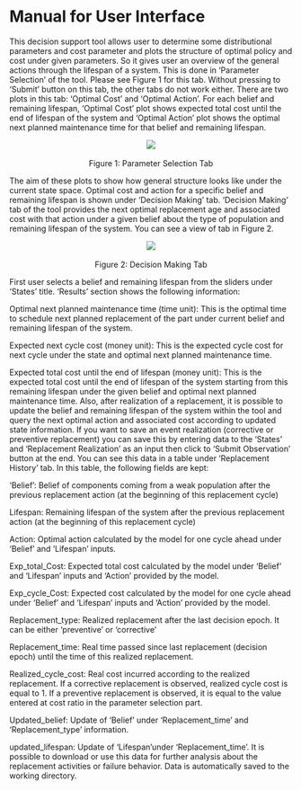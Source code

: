 # Manual for User Interface

This decision support tool allows user to determine some distributional parameters and cost parameter and plots the structure of optimal policy and cost under given parameters. So it gives user an overview of the general actions through the lifespan of a system. This is done in ‘Parameter Selection’ of the tool. Please see Figure 1 for this tab. Without pressing to ‘Submit’ button on this tab, the other tabs do not work either. There are two plots in this tab: ‘Optimal Cost’ and ‘Optimal Action’.
For each belief and remaining lifespan, ‘Optimal Cost’ plot shows expected total cost until the end of lifespan of the system and ‘Optimal Action’ plot shows the optimal next planned maintenance time for that belief and remaining lifespan. 
<p align="center">
<img src=https://user-images.githubusercontent.com/41290925/134365719-23f04a1d-5f6d-4584-af6e-542c9d9a892e.png>
<br><br>
Figure 1: Parameter Selection Tab
</p>

The aim of these plots to show how general structure looks like under the current state space. Optimal cost and action for a specific belief and remaining lifespan is shown under ‘Decision Making’ tab.
‘Decision Making’ tab of the tool provides the next optimal replacement age and associated cost with that action under a given belief about the type of population and remaining lifespan of the system. You can see a view of tab in Figure 2.

<p align="center">
<img src=https://user-images.githubusercontent.com/41290925/134365757-702128fd-0681-433b-90c0-01c6da1c4972.png>
<br><br>
Figure 2: Decision Making Tab
</p>
First user selects a belief and remaining lifespan from the sliders under ‘States’ title. ‘Results’ section shows the following information: 

Optimal next planned maintenance time (time unit): This is the optimal time to schedule next planned replacement of the part under current belief and remaining lifespan of the system.

Expected next cycle cost (money unit): This is the expected cycle cost for next cycle under the state and optimal next planned maintenance time. 

Expected total cost until the end of lifespan (money unit): This is the expected total cost until the end of lifespan of the system starting from this remaining lifespan under the given belief and optimal next planned maintenance time. 
Also, after realization of a replacement, it is possible to update the belief and remaining lifespan of the system within the tool and query the next optimal action and associated cost according to updated state information. 
If you want to save an event realization (corrective or preventive replacement) you can save this by entering data to the ‘States’ and ‘Replacement Realization’ as an input then click to ‘Submit Observation’ button at the end.
You can see this data in a table under ‘Replacement History’ tab. In this table, the following fields are kept:

‘Belief’: Belief of components coming from a weak population after the previous replacement action (at the beginning of this replacement cycle)

Lifespan: Remaining lifespan of the system after the previous replacement action (at the beginning of this replacement cycle)

Action: Optimal action calculated by the model for one cycle ahead under ‘Belief’ and ‘Lifespan’ inputs.

Exp_total_Cost: Expected total cost calculated by the model under ‘Belief’ and ‘Lifespan’ inputs and ‘Action’ provided by the model.

Exp_cycle_Cost: Expected cost calculated by the model for one cycle ahead under ‘Belief’ and ‘Lifespan’ inputs and ‘Action’ provided by the model.

Replacement_type: Realized replacement after the last decision epoch. It can be either ‘preventive’ or ‘corrective’

Replacement_time: Real time passed since last replacement (decision epoch) until the time of this realized replacement.

Realized_cycle_cost: Real cost incurred according to the realized replacement. If a corrective replacement is observed, realized cycle cost is equal to 1. If a preventive replacement is observed, it is equal to the value entered at cost ratio in the parameter selection part. 

Updated_belief: Update of ‘Belief’ under ‘Replacement_time’ and ‘Replacement_type’ information. 

updated_lifespan: Update of ‘Lifespan’under ‘Replacement_time’.
It is possible to download or use this data for further analysis about the replacement activities or failure behavior. Data is automatically saved to the working directory. 

